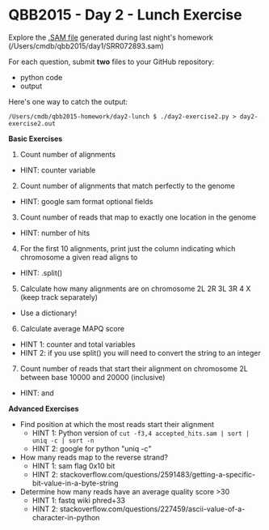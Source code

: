 QBB2015 - Day 2 - Lunch Exercise
================================

Explore the [.SAM file](https://samtools.github.io/hts-specs/SAMv1.pdf) generated during last night's homework (/Users/cmdb/qbb2015/day1/SRR072893.sam)

For each question, submit **two** files to your GitHub repository:

- python code
- output

Here's one way to catch the output:

```shell
/Users/cmdb/qbb2015-homework/day2-lunch $ ./day2-exercise2.py > day2-exercise2.out 
```

**Basic Exercises**

1. Count number of alignments
  - HINT: counter variable
2. Count number of alignments that match perfectly to the genome
  - HINT: google sam format optional fields
3. Count number of reads that map to exactly one location in the genome
  - HINT: number of hits
4. For the first 10 alignments, print just the column indicating which chromosome a given read aligns to
  - HINT: .split()
5. Calculate how many alignments are on chromosome 2L 2R 3L 3R 4 X (keep track separately)
  - Use a dictionary!
6. Calculate average MAPQ score
  - HINT 1: counter and total variables
  - HINT 2: if you use split() you will need to convert the string to an integer
7. Count number of reads that start their alignment on chromosome 2L between base 10000 and 20000 (inclusive)
  - HINT: and

**Advanced Exercises**

- Find position at which the most reads start their alignment
  - HINT 1: Python version of `cut -f3,4 accepted_hits.sam | sort | uniq -c | sort -n`
  - HINT 2: google for python "uniq -c"
- How many reads map to the reverse strand?
  - HINT 1: sam flag 0x10 bit
  - HINT 2: stackoverflow.com/questions/2591483/getting-a-specific-bit-value-in-a-byte-string
- Determine how many reads have an average quality score >30
  - HINT 1: fastq wiki phred+33
  - HINT 2: stackoverflow.com/questions/227459/ascii-value-of-a-character-in-python
